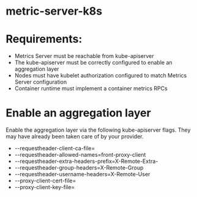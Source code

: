 # metric-server-k8s
# Requirements:  
- Metrics Server must be reachable from kube-apiserver  
- The kube-apiserver must be correctly configured to enable an aggregation layer  
- Nodes must have kubelet authorization configured to match Metrics Server configuration  
- Container runtime must implement a container metrics RPCs  
# Enable an aggregation layer  
Enable the aggregation layer via the following kube-apiserver flags. They may have already been taken care of by your provider.  
-  --requestheader-client-ca-file=<path to aggregator CA cert>
-  --requestheader-allowed-names=front-proxy-client
-  --requestheader-extra-headers-prefix=X-Remote-Extra-
-  --requestheader-group-headers=X-Remote-Group
-  --requestheader-username-headers=X-Remote-User
-  --proxy-client-cert-file=<path to aggregator proxy cert>
-  --proxy-client-key-file=<path to aggregator proxy key>
